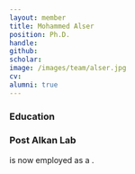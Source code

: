 ```yaml
---
layout: member
title: Mohammed Alser
position: Ph.D. 
handle: 
github: 
scholar: 
image: /images/team/alser.jpg
cv: 
alumni: true
---
```


### Education

### Post Alkan Lab
 is now employed as a .
